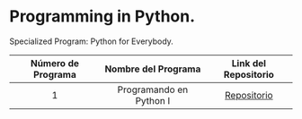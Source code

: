 # Programming in Python.
 Specialized Program: Python for Everybody.

 | Número de Programa | Nombre del Programa | Link del Repositorio |
 | :----------------: | :-----------------: | :------------------: |
 | 1 | Programando en Python I | [Repositorio]() |
